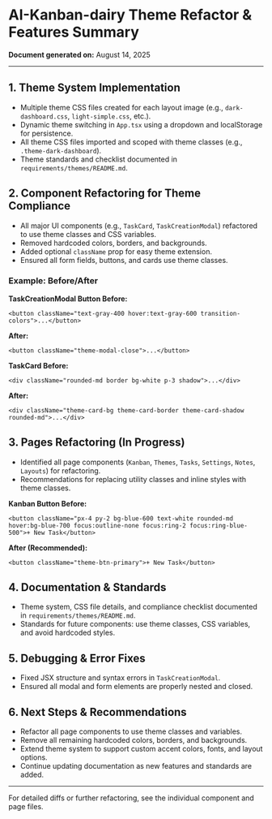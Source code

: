 # AI-Kanban-dairy Theme Refactor & Features Summary

**Document generated on:** August 14, 2025

---

## 1. Theme System Implementation

- Multiple theme CSS files created for each layout image (e.g., `dark-dashboard.css`, `light-simple.css`, etc.).
- Dynamic theme switching in `App.tsx` using a dropdown and localStorage for persistence.
- All theme CSS files imported and scoped with theme classes (e.g., `.theme-dark-dashboard`).
- Theme standards and checklist documented in `requirements/themes/README.md`.

## 2. Component Refactoring for Theme Compliance

- All major UI components (e.g., `TaskCard`, `TaskCreationModal`) refactored to use theme classes and CSS variables.
- Removed hardcoded colors, borders, and backgrounds.
- Added optional `className` prop for easy theme extension.
- Ensured all form fields, buttons, and cards use theme classes.

### Example: Before/After

**TaskCreationModal Button Before:**

```tsx
<button className="text-gray-400 hover:text-gray-600 transition-colors">...</button>
```

**After:**

```tsx
<button className="theme-modal-close">...</button>
```

**TaskCard Before:**

```tsx
<div className="rounded-md border bg-white p-3 shadow">...</div>
```

**After:**

```tsx
<div className="theme-card-bg theme-card-border theme-card-shadow rounded-md">...</div>
```

## 3. Pages Refactoring (In Progress)

- Identified all page components (`Kanban`, `Themes`, `Tasks`, `Settings`, `Notes`, `Layouts`) for refactoring.
- Recommendations for replacing utility classes and inline styles with theme classes.

**Kanban Button Before:**

```tsx
<button className="px-4 py-2 bg-blue-600 text-white rounded-md hover:bg-blue-700 focus:outline-none focus:ring-2 focus:ring-blue-500">+ New Task</button>
```

**After (Recommended):**

```tsx
<button className="theme-btn-primary">+ New Task</button>
```

## 4. Documentation & Standards

- Theme system, CSS file details, and compliance checklist documented in `requirements/themes/README.md`.
- Standards for future components: use theme classes, CSS variables, and avoid hardcoded styles.

## 5. Debugging & Error Fixes

- Fixed JSX structure and syntax errors in `TaskCreationModal`.
- Ensured all modal and form elements are properly nested and closed.

## 6. Next Steps & Recommendations

- Refactor all page components to use theme classes and variables.
- Remove all remaining hardcoded colors, borders, and backgrounds.
- Extend theme system to support custom accent colors, fonts, and layout options.
- Continue updating documentation as new features and standards are added.

---

For detailed diffs or further refactoring, see the individual component and page files.
